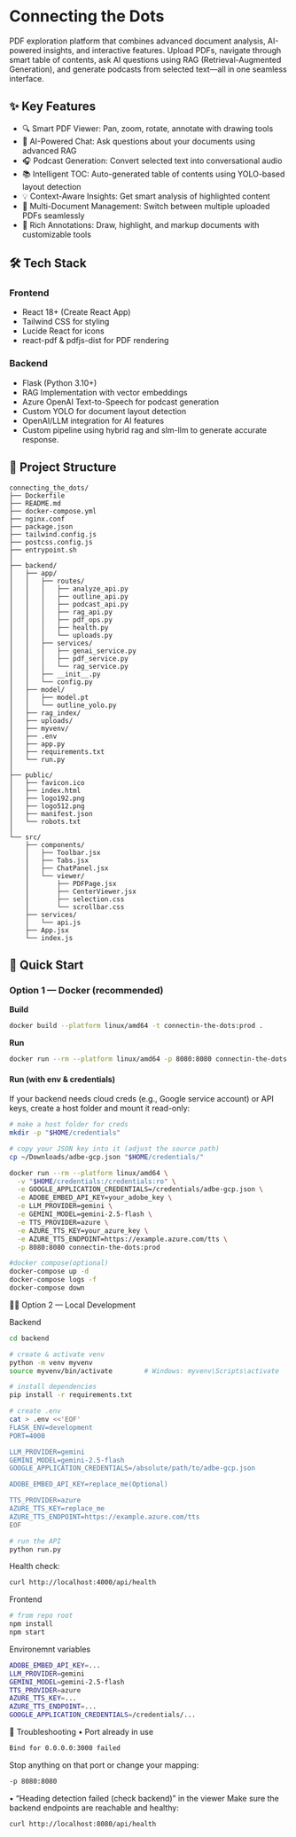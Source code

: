 # Connecting the Dots

PDF exploration platform that combines advanced document analysis, AI-powered insights, and interactive features. Upload PDFs, navigate through smart table of contents, ask AI questions using RAG (Retrieval-Augmented Generation), and generate podcasts from selected text—all in one seamless interface.

## ✨ Key Features
- 🔍 Smart PDF Viewer: Pan, zoom, rotate, annotate with drawing tools
- 🤖 AI-Powered Chat: Ask questions about your documents using advanced RAG
- 🎧 Podcast Generation: Convert selected text into conversational audio
- 📚 Intelligent TOC: Auto-generated table of contents using YOLO-based layout detection
- 💡 Context-Aware Insights: Get smart analysis of highlighted content
- 📁 Multi-Document Management: Switch between multiple uploaded PDFs seamlessly
- 🎨 Rich Annotations: Draw, highlight, and markup documents with customizable tools

## 🛠 Tech Stack

### Frontend
- React 18+ (Create React App)
- Tailwind CSS for styling
- Lucide React for icons
- react-pdf & pdfjs-dist for PDF rendering

### Backend
- Flask (Python 3.10+)
- RAG Implementation with vector embeddings
- Azure OpenAI Text-to-Speech for podcast generation
- Custom YOLO for document layout detection
- OpenAI/LLM integration for AI features
- Custom pipeline using hybrid rag and slm-llm to generate accurate response.

## 📁 Project Structure

```text
connecting_the_dots/
├── Dockerfile
├── README.md
├── docker-compose.yml
├── nginx.conf
├── package.json
├── tailwind.config.js
├── postcss.config.js
├── entrypoint.sh
│
├── backend/
│   ├── app/
│   │   ├── routes/
│   │   │   ├── analyze_api.py
│   │   │   ├── outline_api.py
│   │   │   ├── podcast_api.py
│   │   │   ├── rag_api.py
│   │   │   ├── pdf_ops.py
│   │   │   ├── health.py
│   │   │   └── uploads.py
│   │   ├── services/
│   │   │   ├── genai_service.py
│   │   │   ├── pdf_service.py
│   │   │   └── rag_service.py
│   │   ├── __init__.py
│   │   └── config.py
│   ├── model/
│   │   ├── model.pt
│   │   └── outline_yolo.py
│   ├── rag_index/
│   ├── uploads/
│   ├── myvenv/
│   ├── .env
│   ├── app.py
│   ├── requirements.txt
│   └── run.py
│
├── public/
│   ├── favicon.ico
│   ├── index.html
│   ├── logo192.png
│   ├── logo512.png
│   ├── manifest.json
│   └── robots.txt
│
└── src/
    ├── components/
    │   ├── Toolbar.jsx
    │   ├── Tabs.jsx
    │   ├── ChatPanel.jsx
    │   └── viewer/
    │       ├── PDFPage.jsx
    │       ├── CenterViewer.jsx
    │       ├── selection.css
    │       └── scrollbar.css
    ├── services/
    │   └── api.js
    ├── App.jsx
    └── index.js
```

## 🚀 Quick Start

### Option 1 — Docker (recommended)

**Build**
```bash
docker build --platform linux/amd64 -t connectin-the-dots:prod .
```

**Run**
```bash
docker run --rm --platform linux/amd64 -p 8080:8080 connectin-the-dots:prod
```

#### Run (with env & credentials)

If your backend needs cloud creds (e.g., Google service account) or API keys, create a host folder and mount it read-only:

```bash
# make a host folder for creds
mkdir -p "$HOME/credentials"

# copy your JSON key into it (adjust the source path)
cp ~/Downloads/adbe-gcp.json "$HOME/credentials/"

docker run --rm --platform linux/amd64 \
  -v "$HOME/credentials:/credentials:ro" \
  -e GOOGLE_APPLICATION_CREDENTIALS=/credentials/adbe-gcp.json \
  -e ADOBE_EMBED_API_KEY=your_adobe_key \
  -e LLM_PROVIDER=gemini \
  -e GEMINI_MODEL=gemini-2.5-flash \
  -e TTS_PROVIDER=azure \
  -e AZURE_TTS_KEY=your_azure_key \
  -e AZURE_TTS_ENDPOINT=https://example.azure.com/tts \
  -p 8080:8080 connectin-the-dots:prod

#docker compose(optional)
docker-compose up -d
docker-compose logs -f
docker-compose down
```
🧑‍💻 Option 2 — Local Development

Backend
```bash
cd backend

# create & activate venv
python -m venv myvenv
source myvenv/bin/activate        # Windows: myvenv\Scripts\activate

# install dependencies
pip install -r requirements.txt

# create .env
cat > .env <<'EOF'
FLASK_ENV=development
PORT=4000

LLM_PROVIDER=gemini
GEMINI_MODEL=gemini-2.5-flash
GOOGLE_APPLICATION_CREDENTIALS=/absolute/path/to/adbe-gcp.json

ADOBE_EMBED_API_KEY=replace_me(Optional)

TTS_PROVIDER=azure
AZURE_TTS_KEY=replace_me
AZURE_TTS_ENDPOINT=https://example.azure.com/tts
EOF

# run the API
python run.py
```
Health check:
```bash
curl http://localhost:4000/api/health
```
Frontend
```bash
# from repo root
npm install
npm start
```
Environemnt variables
```bash
ADOBE_EMBED_API_KEY=...
LLM_PROVIDER=gemini
GEMINI_MODEL=gemini-2.5-flash
TTS_PROVIDER=azure
AZURE_TTS_KEY=...
AZURE_TTS_ENDPOINT=...
GOOGLE_APPLICATION_CREDENTIALS=/credentials/...
```
🛟 Troubleshooting
	•	Port already in use
```bash
Bind for 0.0.0.0:3000 failed
```
Stop anything on that port or change your mapping:
```bash
-p 8080:8080
```
•	“Heading detection failed (check backend)” in the viewer
Make sure the backend endpoints are reachable and healthy:
```bash
curl http://localhost:8080/api/health
```